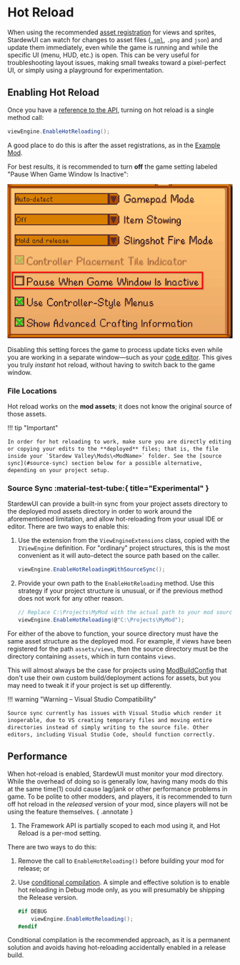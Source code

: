 # Hot Reload

When using the recommended [asset registration](adding-ui-assets.md#adding-views) for views and sprites, StardewUI can watch for changes to asset files ([`.sml`](../framework/starml.md), `.png` and `json`) and update them immediately, even while the game is running and while the specific UI (menu, HUD, etc.) is open. This can be very useful for troubleshooting layout issues, making small tweaks toward a pixel-perfect UI, or simply using a playground for experimentation.

## Enabling Hot Reload

Once you have a [reference to the API](index.md#adding-the-api), turning on hot reload is a single method call:

```cs
viewEngine.EnableHotReloading();
```

A good place to do this is after the asset registrations, as in the [Example Mod](https://github.com/focustense/StardewUI/blob/v0.1.0/TestMod/ModEntry.cs#L36).

For best results, it is recommended to turn **off** the game setting labeled "Pause When Game Window Is Inactive":

![Pause when inactive setting](../images/screenshot-pause-inactive-off.png)

Disabling this setting forces the game to process update ticks even while you are working in a separate window—such as your [code editor](editor-setup.md). This gives you truly _instant_ hot reload, without having to switch back to the game window.

### File Locations

Hot reload works on the **mod assets**; it does not know the original source of those assets.

!!! tip "Important"

    In order for hot reloading to work, make sure you are directly editing or copying your edits to the **deployed** files; that is, the file inside your `Stardew Valley\Mods\<ModName>` folder. See the [source sync](#source-sync) section below for a possible alternative, depending on your project setup.

### Source Sync :material-test-tube:{ title="Experimental" }

StardewUI can provide a built-in sync from your project assets directory to the deployed mod assets directory in order to work around the aforementioned limitation, and allow hot-reloading from your usual IDE or editor. There are two ways to enable this:

1. Use the extension from the `ViewEngineExtensions` class, copied with the `IViewEngine` definition. For "ordinary" project structures, this is the most convenient as it will auto-detect the source path based on the caller.

    ```cs
    viewEngine.EnableHotReloadingWithSourceSync();
    ```

2. Provide your own path to the `EnableHotReloading` method. Use this strategy if your project structure is unusual, or if the previous method does not work for any other reason.

    ```cs
    // Replace C:\Projects\MyMod with the actual path to your mod source.
    viewEngine.EnableHotReloading(@"C:\Projects\MyMod");
    ```

For either of the above to function, your source directory must have the same asset structure as the deployed mod. For example, if views have been registered for the path `assets/views`, then the source directory must be the directory containing `assets`, which in turn contains `views`.

This will almost always be the case for projects using [ModBuildConfig](https://www.nuget.org/packages/Pathoschild.Stardew.ModBuildConfig) that don't use their own custom build/deployment actions for assets, but you may need to tweak it if your project is set up differently.

!!! warning "Warning – Visual Studio Compatibility"

    Source sync currently has issues with Visual Studio which render it inoperable, due to VS creating temporary files and moving entire directories instead of simply writing to the source file. Other editors, including Visual Studio Code, should function correctly.

## Performance

When hot-reload is enabled, StardewUI must monitor your mod directory. While the overhead of doing so is generally low, having many mods do this at the same time(1) could cause lag/jank or other performance problems in game. To be polite to other modders, and players, it is recommended to turn off hot reload in the _released_ version of your mod, since players will not be using the feature themselves.
{ .annotate }

1.  The Framework API is partially scoped to each mod using it, and Hot Reload is a per-mod setting.

There are two ways to do this:

1. Remove the call to `EnableHotReloading()` before building your mod for release; or
2. Use [conditional compilation](https://learn.microsoft.com/en-us/dotnet/csharp/language-reference/preprocessor-directives#conditional-compilation). A simple and effective solution is to enable hot reloading in Debug mode only, as you will presumably be shipping the Release version.

    ```cs
    #if DEBUG
        viewEngine.EnableHotReloading();
    #endif
    ```

Conditional compilation is the recommended approach, as it is a permanent solution and avoids having hot-reloading accidentally enabled in a release build.